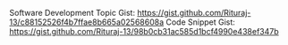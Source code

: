 Software Development Topic Gist: https://gist.github.com/Rituraj-13/c88152526f4b7ffae8b665a02568608a
Code Snippet Gist: https://gist.github.com/Rituraj-13/98b0cb31ac585d1bcf4990e438ef347b
